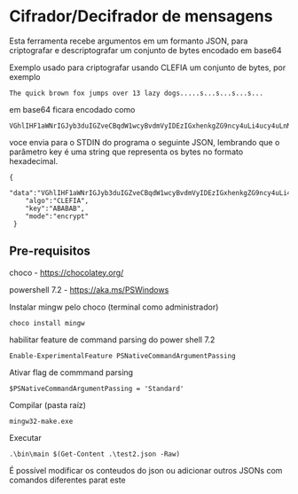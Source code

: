 # Cifrador/Decifrador de mensagens

Esta ferramenta recebe argumentos em um formanto JSON, para criptografar e descriptografar um conjunto de bytes encodado em base64


Exemplo usado para criptografar usando CLEFIA um conjunto de bytes, por exemplo

```
The quick brown fox jumps over 13 lazy dogs.....s...s...s...s...
```
em base64 ficara encodado como 

```
VGhlIHF1aWNrIGJyb3duIGZveCBqdW1wcyBvdmVyIDEzIGxhenkgZG9ncy4uLi4ucy4uLnMuLi5zLi4ucy4uLg
```

voce envia para o STDIN do programa o seguinte JSON, lembrando que o parâmetro key é uma string que representa os bytes no formato hexadecimal.

```
{
    "data":"VGhlIHF1aWNrIGJyb3duIGZveCBqdW1wcyBvdmVyIDEzIGxhenkgZG9ncy4uLi4ucy4uLnMuLi5zLi4ucy4uLg==",
    "algo":"CLEFIA",
    "key":"ABABAB",
    "mode":"encrypt"
 }
```

## Pre-requisitos

choco - https://chocolatey.org/

powershell 7.2 - https://aka.ms/PSWindows

Instalar mingw pelo choco (terminal como administrador)
```
choco install mingw
```

habilitar feature de command parsing do power shell 7.2
```
Enable-ExperimentalFeature PSNativeCommandArgumentPassing
```

Ativar flag de commmand parsing
```
$PSNativeCommandArgumentPassing = 'Standard'
```

Compilar (pasta raíz)
```
mingw32-make.exe
```

Executar 
```
.\bin\main $(Get-Content .\test2.json -Raw)
```

É possível modificar os conteudos do json ou adicionar outros JSONs com comandos diferentes parat este


